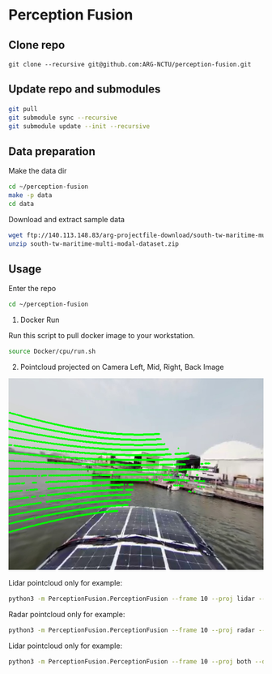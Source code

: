 # Perception Fusion

## Clone repo 

```
git clone --recursive git@github.com:ARG-NCTU/perception-fusion.git
``` 

## Update repo and submodules

```bash
git pull
git submodule sync --recursive
git submodule update --init --recursive
```

## Data preparation

Make the data dir
```bash
cd ~/perception-fusion
make -p data
cd data
```

Download and extract sample data
```bash
wget ftp://140.113.148.83/arg-projectfile-download/south-tw-maritime-multi-modal-dataset/south-tw-maritime-multi-modal-dataset.zip
unzip south-tw-maritime-multi-modal-dataset.zip
```

## Usage

Enter the repo

```bash
cd ~/perception-fusion
```

1. Docker Run

Run this script to pull docker image to your workstation.

```bash
source Docker/cpu/run.sh
```

2. Pointcloud projected on Camera Left, Mid, Right, Back Image

![image](example/CAMERA_BACK_lidar.png)

Lidar pointcloud only for example:

```bash
python3 -m PerceptionFusion.PerceptionFusion --frame 10 --proj lidar --data /home/arg/perception-fusion/data/argnctu-perception --save_dir visualization
```

Radar pointcloud only for example:

```bash
python3 -m PerceptionFusion.PerceptionFusion --frame 10 --proj radar --data /home/arg/perception-fusion/data/argnctu-perception --save_dir visualization
```

Lidar pointcloud only for example:

```bash
python3 -m PerceptionFusion.PerceptionFusion --frame 10 --proj both --data /home/arg/perception-fusion/data/argnctu-perception --save_dir visualization
```
